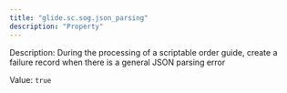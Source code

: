 ```yaml
---
title: "glide.sc.sog.json_parsing"
description: "Property"
---
```


Description: During the processing of a scriptable order guide, create a failure record when there is a general JSON parsing error

Value: `true`